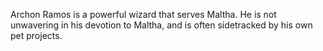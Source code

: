 Archon Ramos is a powerful wizard that serves Maltha. He is not unwavering in his devotion to Maltha, and is often sidetracked by his own pet projects. 